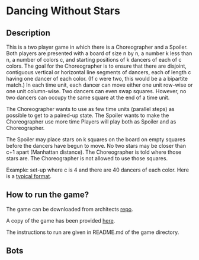 # Dancing Without Stars

## Description

This is a two player game in which there is a Choreographer and a Spoiler. Both players are presented with a board of size n by n, a number k less than n, a number of colors c, and starting positions of k dancers of each of c colors. The goal for the Choreographer is to ensure that there are disjoint, contiguous vertical or horizontal line segments of dancers, each of length c having one dancer of each color. (If c were two, this would be a a bipartite match.) In each time unit, each dancer can move either one unit row-wise or one unit column-wise. Two dancers can even swap squares. However, no two dancers can occupy the same square at the end of a time unit.

The Choreographer wants to use as few time units (parallel steps) as possible to get to a paired-up state. The Spoiler wants to make the Choreographer use more time Players will play both as Spoiler and as Choreographer.

The Spoiler may place stars on k squares on the board on empty squares before the dancers have begun to move. No two stars may be closer than c+1 apart (Manhattan distance). The Choreographer is told where those stars are. The Choreographer is not allowed to use those squares.

Example: set-up where c is 4 and there are 40 dancers of each color. Here is a [typical format](dancedata.txt).

## How to run the game?

The game can be downloaded from architects [repo](https://bitbucket.org/taikun/dancing-without-stars).

A copy of the game has been provided [here](dancing-without-stars.zip).

The instructions to run are given in README.md of the game directory.

## Bots